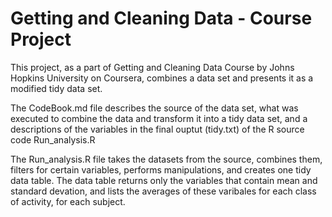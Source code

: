 # Getting and Cleaning Data - Course Project
This project, as a part of Getting and Cleaning Data Course by Johns Hopkins University on Coursera, combines a data set and presents it as a modified tidy data set.

The CodeBook.md file describes the source of the data set, what was executed to combine the data and transform it into a tidy data set, and a descriptions of the variables in the final ouptut (tidy.txt) of the R source code Run_analysis.R

The Run_analysis.R file takes the datasets from the source, combines them, filters for certain variables, performs manipulations, and creates one tidy data table. The data table returns only the variables that contain mean and standard devation, and lists the averages of these varibales for each class of activity, for each subject.
